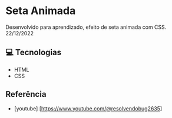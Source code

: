 
# Seta Animada

Desenvolvido para aprendizado, efeito de seta animada com CSS. 22/12/2022


## 💻 Tecnologias

- HTML
- CSS


## Referência

- [youtube] [https://www.youtube.com/@resolvendobug2635]




